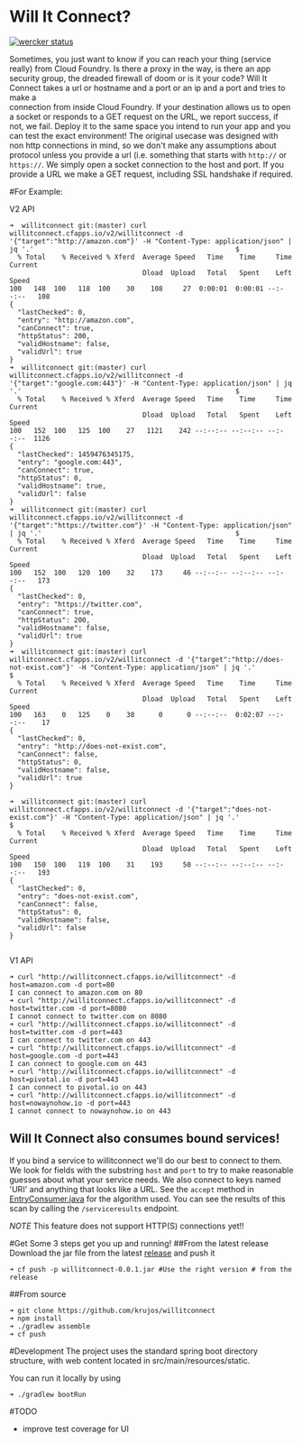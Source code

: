 Will It Connect?
================
[![wercker status](https://app.wercker.com/status/95669acf2b99f3b76662dd01e0696d37/m "wercker status")](https://app.wercker.com/project/bykey/95669acf2b99f3b76662dd01e0696d37)

Sometimes, you just want to know if you can reach your thing (service really)
 from Cloud Foundry. Is there a proxy in the way, is there an app security
 group, the dreaded firewall of doom or is it your code? Will It Connect
 takes a url or hostname and a port or an ip and a port and tries to make a  
 connection from inside Cloud Foundry. If your destination allows us to open 
 a socket or responds to a GET request on the URL, we report success, if not,
 we fail. Deploy it to the same space you intend to run your app and you can 
 test the exact environment! The original usecase was designed with non http 
 connections in mind, so we don't make any assumptions about protocol unless 
 you provide a url (i.e. something that starts with `http://` or `https://`.
 We simply open a socket connection to the host and port. If you provide a 
 URL we make a GET request, including SSL handshake if required.


#For Example:

V2 API
```
➜  willitconnect git:(master) curl willitconnect.cfapps.io/v2/willitconnect -d '{"target":"http://amazon.com"}' -H "Content-Type: application/json" | jq '.'                                                  $
  % Total    % Received % Xferd  Average Speed   Time    Time     Time  Current
                                 Dload  Upload   Total   Spent    Left  Speed
100   148  100   118  100    30    108     27  0:00:01  0:00:01 --:--:--   108
{
  "lastChecked": 0,
  "entry": "http://amazon.com",
  "canConnect": true,
  "httpStatus": 200,
  "validHostname": false,
  "validUrl": true
}
➜  willitconnect git:(master) curl willitconnect.cfapps.io/v2/willitconnect -d '{"target":"google.com:443"}' -H "Content-Type: application/json" | jq '.'                                                     $
  % Total    % Received % Xferd  Average Speed   Time    Time     Time  Current
                                 Dload  Upload   Total   Spent    Left  Speed
100   152  100   125  100    27   1121    242 --:--:-- --:--:-- --:--:--  1126
{
  "lastChecked": 1459476345175,
  "entry": "google.com:443",
  "canConnect": true,
  "httpStatus": 0,
  "validHostname": true,
  "validUrl": false
}
➜  willitconnect git:(master) curl willitconnect.cfapps.io/v2/willitconnect -d '{"target":"https://twitter.com"}' -H "Content-Type: application/json" | jq '.'                                                $
  % Total    % Received % Xferd  Average Speed   Time    Time     Time  Current
                                 Dload  Upload   Total   Spent    Left  Speed
100   152  100   120  100    32    173     46 --:--:-- --:--:-- --:--:--   173
{
  "lastChecked": 0,
  "entry": "https://twitter.com",
  "canConnect": true,
  "httpStatus": 200,
  "validHostname": false,
  "validUrl": true
}
➜  willitconnect git:(master) curl willitconnect.cfapps.io/v2/willitconnect -d '{"target":"http://does-not-exist.com"}' -H "Content-Type: application/json" | jq '.'                                          $
  % Total    % Received % Xferd  Average Speed   Time    Time     Time  Current
                                 Dload  Upload   Total   Spent    Left  Speed
100   163    0   125    0    38      0      0 --:--:--  0:02:07 --:--:--    17
{
  "lastChecked": 0,
  "entry": "http://does-not-exist.com",
  "canConnect": false,
  "httpStatus": 0,
  "validHostname": false,
  "validUrl": true
}

➜  willitconnect git:(master) curl willitconnect.cfapps.io/v2/willitconnect -d '{"target":"does-not-exist.com"}' -H "Content-Type: application/json" | jq '.'                                                 $
  % Total    % Received % Xferd  Average Speed   Time    Time     Time  Current
                                 Dload  Upload   Total   Spent    Left  Speed
100   150  100   119  100    31    193     50 --:--:-- --:--:-- --:--:--   193
{
  "lastChecked": 0,
  "entry": "does-not-exist.com",
  "canConnect": false,
  "httpStatus": 0,
  "validHostname": false,
  "validUrl": false
}


```

V1 API
```
➜ curl "http://willitconnect.cfapps.io/willitconnect" -d host=amazon.com -d port=80
I can connect to amazon.com on 80
➜ curl "http://willitconnect.cfapps.io/willitconnect" -d host=twitter.com -d port=8080
I cannot connect to twitter.com on 8080
➜ curl "http://willitconnect.cfapps.io/willitconnect" -d host=twitter.com -d port=443
I can connect to twitter.com on 443
➜ curl "http://willitconnect.cfapps.io/willitconnect" -d host=google.com -d port=443
I can connect to google.com on 443
➜ curl "http://willitconnect.cfapps.io/willitconnect" -d host=pivotal.io -d port=443
I can connect to pivotal.io on 443
➜ curl "http://willitconnect.cfapps.io/willitconnect" -d host=nowaynohow.io -d port=443
I cannot connect to nowaynohow.io on 443
```

## Will It Connect also consumes bound services!
If you bind a service to willitconnect we'll do our best to connect to them. We
look for fields with the substring `host` and `port` to try to make reasonable guesses
about what your service needs. We also connect to keys named 'URI' and anything
that looks like a URL. See the `accept` method in [EntryConsumer.java](src/main/java/willitconnect/service/util/EntryConsumer.java)
for the algorithm used. You can see the results of this scan by calling the
`/serviceresults` endpoint.

*NOTE* This feature does not support HTTP(S) connections yet!!


#Get Some
3 steps get you up and running!
##From the latest release
Download the jar file from the latest [release](https://github.com/krujos/willitconnect/releases)
and push it

```
➜ cf push -p willitconnect-0.0.1.jar #Use the right version # from the release
```

##From source

```
➜ git clone https://github.com/krujos/willitconnect
➜ npm install
➜ ./gradlew assemble
➜ cf push
```

#Development
The project uses the standard spring boot directory structure, with web content located
in src/main/resources/static.

You can run it locally by using
```
➜ ./gradlew bootRun
```

#TODO
* improve test coverage for UI

